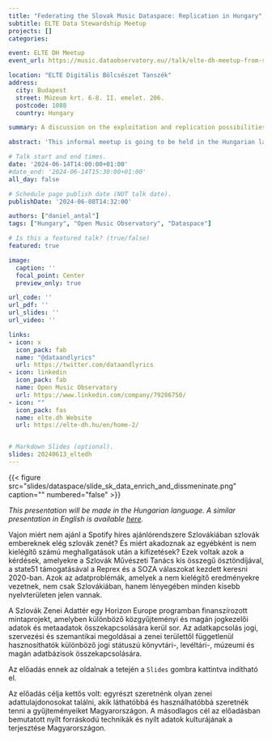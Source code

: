 ```yaml
---
title: "Federating the Slovak Music Dataspace: Replication in Hungary"
subtitle: ELTE Data Stewardship Meetup
projects: []
categories:

event: ELTE DH Meetup
event_url: https://music.dataobservatory.eu//talk/elte-dh-meetup-from-slovakia-towards-a-european-music-dataspace/

location: "ELTE Digitális Bölcsészet Tanszék"
address:
  city: Budapest
  street: Múzeum krt. 6-8. II. emelet. 206.
  postcode: 1088
  country: Hungary

summary: A discussion on the exploitation and replication possibilities of the Slovak Music Dataspace for Hungarian digital heritage and music experts.

abstract: 'This informal meetup is going to be held in the Hungarian language at the ELTE Digital Humanities Department.'

# Talk start and end times.
date: '2024-06-14T14:00:00+01:00'
#date_end: '2024-06-14T15:30:00+01:00'
all_day: false

# Schedule page publish date (NOT talk date).
publishDate: '2024-06-08T14:32:00'

authors: ["daniel_antal"]
tags: ["Hungary", "Open Music Observatory", "Dataspace"]

# Is this a featured talk? (true/false)
featured: true

image:
  caption: ''
  focal_point: Center
  preview_only: true

url_code: ''
url_pdf: ''
url_slides: ''
url_video: ''

links:
- icon: x
  icon_pack: fab
  name: "@dataandlyrics"
  url: https://twitter.com/dataandlyrics
- icon: linkedin
  icon_pack: fab
  name: Open Music Observatory
  url: https://www.linkedin.com/company/79286750/
- icon: ""
  icon_pack: fas
  name: elte.dh Website
  url: https://elte-dh.hu/en/home-2/


# Markdown Slides (optional).
slides: 20240613_eltedh
---
```

<td style="text-align: center;">{{< figure src="slides/dataspace/slide_sk_data_enrich_and_dissmeninate.png" caption="" numbered="false" >}}</td>

_This presentation will be made in the Hungarian language. A similar presentation in English is available [here](/talk/dataweek/)._

Vajon miért nem ajánl a Spotify híres ajánlórendszere Szlovákiában szlovák embereknek elég szlovák zenét?  És miért akadoznak az egyébként is nem kielégítő számú meghallgatások után a kifizetések?  Ezek voltak azok a kérdések, amelyekre a Szlovák Művészeti Tanács kis összegű ösztöndíjával, a state51 támogatásával a Reprex és a SOZA válaszokat kezdett keresni 2020-ban. Azok az adatproblémák, amelyek a nem kielégítő eredményekre vezetnek, nem csak Szlovákiában, hanem lényegében minden kisebb nyelvterületen jelen vannak.

A Szlovák Zenei Adattér egy Horizon Europe programban finanszírozott mintaprojekt, amelyben különböző közgyűjteményi és magán jogkezelői adatok és metaadatok összekapcsolására kerül sor. Az adatkapcsolás jogi, szervezési és szemantikai megoldásai a zenei területtől függetlenül hasznosíthatók különböző jogi státuszú könyvtári-, levéltári-, múzeumi és magán adatbázisok összekapcsolására.

Az előadás ennek az oldalnak a tetején a `Slides` gombra kattintva indítható el.

Az előadás célja kettős volt: egyrészt szeretnénk olyan zenei adattulajdonosokat találni, akik láthatóbbá és használhatóbbá szeretnék tenni a gyűjteményeiket Magyarországon. A másodlagos cél az előadásban bemutatott nyílt forráskodú technikák és nyílt adatok kulturájának a terjesztése Magyarországon.
